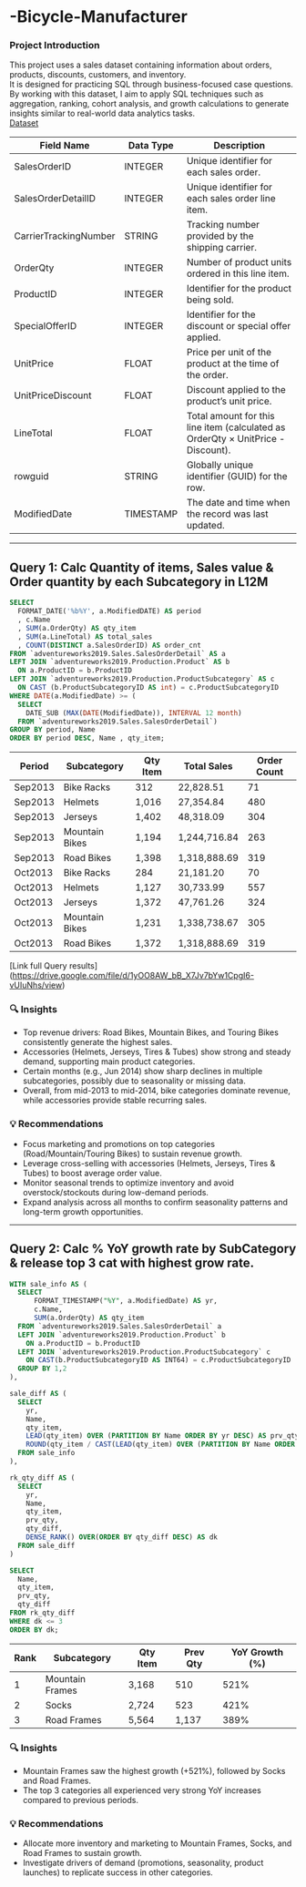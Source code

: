 # -Bicycle-Manufacturer
### Project Introduction
This project uses a sales dataset containing information about orders, products, discounts, customers, and inventory.  
It is designed for practicing SQL through business-focused case questions.  
By working with this dataset, I aim to apply SQL techniques such as aggregation, ranking, cohort analysis, and growth calculations to generate insights similar to real-world data analytics tasks.  
[Dataset](https://console.cloud.google.com/bigquery?hl=vi&inv=1&invt=Ab1UAQ&project=my-project-sql-464309&ws=!1m5!1m4!4m3!1sadventureworks2019!2sSales!3sSalesOrderDetail)

| Field Name            | Data Type  | Description                                                                 |
|-----------------------|------------|-----------------------------------------------------------------------------|
| SalesOrderID          | INTEGER    | Unique identifier for each sales order.                                     |
| SalesOrderDetailID    | INTEGER    | Unique identifier for each sales order line item.                           |
| CarrierTrackingNumber | STRING     | Tracking number provided by the shipping carrier.                           |
| OrderQty              | INTEGER    | Number of product units ordered in this line item.                          |
| ProductID             | INTEGER    | Identifier for the product being sold.                                      |
| SpecialOfferID        | INTEGER    | Identifier for the discount or special offer applied.                       |
| UnitPrice             | FLOAT      | Price per unit of the product at the time of the order.                     |
| UnitPriceDiscount     | FLOAT      | Discount applied to the product’s unit price.                               |
| LineTotal             | FLOAT      | Total amount for this line item (calculated as OrderQty × UnitPrice - Discount). |
| rowguid               | STRING     | Globally unique identifier (GUID) for the row.                              |
| ModifiedDate          | TIMESTAMP  | The date and time when the record was last updated.                         |

--- 
## Query 1: Calc Quantity of items, Sales value & Order quantity by each Subcategory in L12M
```SQL
SELECT 
  FORMAT_DATE('%b%Y', a.ModifiedDATE) AS period
  , c.Name 
  , SUM(a.OrderQty) AS qty_item
  , SUM(a.LineTotal) AS total_sales
  , COUNT(DISTINCT a.SalesOrderID) AS order_cnt 
FROM `adventureworks2019.Sales.SalesOrderDetail` AS a 
LEFT JOIN `adventureworks2019.Production.Product` AS b
  ON a.ProductID = b.ProductID 
LEFT JOIN `adventureworks2019.Production.ProductSubcategory` AS c
  ON CAST (b.ProductSubcategoryID AS int) = c.ProductSubcategoryID
WHERE DATE(a.ModifiedDate) >= (
  SELECT 
    DATE_SUB (MAX(DATE(ModifiedDate)), INTERVAL 12 month)
  FROM `adventureworks2019.Sales.SalesOrderDetail`)
GROUP BY period, Name
ORDER BY period DESC, Name , qty_item;
```
| Period   | Subcategory       | Qty Item | Total Sales   | Order Count |
|----------|-------------------|----------|---------------|-------------|
| Sep2013  | Bike Racks        | 312      | 22,828.51     | 71          |
| Sep2013  | Helmets           | 1,016    | 27,354.84     | 480         |
| Sep2013  | Jerseys           | 1,402    | 48,318.09     | 304         |
| Sep2013  | Mountain Bikes    | 1,194    | 1,244,716.84  | 263         |
| Sep2013  | Road Bikes        | 1,398    | 1,318,888.69  | 319         |
| Oct2013  | Bike Racks        | 284      | 21,181.20     | 70          |
| Oct2013  | Helmets           | 1,127    | 30,733.99     | 557         |
| Oct2013  | Jerseys           | 1,372    | 47,761.26     | 324         |
| Oct2013  | Mountain Bikes    | 1,231    | 1,338,738.67  | 305         |
| Oct2013  | Road Bikes        | 1,372    | 1,318,888.69  | 319         |

[Link full Query results] (https://drive.google.com/file/d/1yOO8AW_bB_X7Jv7bYw1CpgI6-vUIuNhs/view)

### 🔍 Insights
- Top revenue drivers: Road Bikes, Mountain Bikes, and Touring Bikes consistently generate the highest sales.
- Accessories (Helmets, Jerseys, Tires & Tubes) show strong and steady demand, supporting main product categories.
- Certain months (e.g., Jun 2014) show sharp declines in multiple subcategories, possibly due to seasonality or missing data.
- Overall, from mid-2013 to mid-2014, bike categories dominate revenue, while accessories provide stable recurring sales.

### 💡 Recommendations
- Focus marketing and promotions on top categories (Road/Mountain/Touring Bikes) to sustain revenue growth.
- Leverage cross-selling with accessories (Helmets, Jerseys, Tires & Tubes) to boost average order value.
- Monitor seasonal trends to optimize inventory and avoid overstock/stockouts during low-demand periods.
- Expand analysis across all months to confirm seasonality patterns and long-term growth opportunities.

---
## Query 2: Calc % YoY growth rate by SubCategory & release top 3 cat with highest grow rate.
```SQL
WITH sale_info AS (
  SELECT 
      FORMAT_TIMESTAMP("%Y", a.ModifiedDate) AS yr,
      c.Name,
      SUM(a.OrderQty) AS qty_item
  FROM `adventureworks2019.Sales.SalesOrderDetail` a 
  LEFT JOIN `adventureworks2019.Production.Product` b 
    ON a.ProductID = b.ProductID
  LEFT JOIN `adventureworks2019.Production.ProductSubcategory` c 
    ON CAST(b.ProductSubcategoryID AS INT64) = c.ProductSubcategoryID
  GROUP BY 1,2
),

sale_diff AS (
  SELECT 
    yr,
    Name,
    qty_item,
    LEAD(qty_item) OVER (PARTITION BY Name ORDER BY yr DESC) AS prv_qty,
    ROUND(qty_item / CAST(LEAD(qty_item) OVER (PARTITION BY Name ORDER BY yr DESC) AS FLOAT64) - 1, 2) AS qty_diff
  FROM sale_info
),

rk_qty_diff AS (
  SELECT 
    yr,
    Name,
    qty_item,
    prv_qty,
    qty_diff,
    DENSE_RANK() OVER(ORDER BY qty_diff DESC) AS dk
  FROM sale_diff
)

SELECT 
  Name,
  qty_item,
  prv_qty,
  qty_diff
FROM rk_qty_diff 
WHERE dk <= 3
ORDER BY dk;
```
| Rank | Subcategory      | Qty Item | Prev Qty | YoY Growth (%) |
|------|------------------|----------|----------|----------------|
| 1    | Mountain Frames  | 3,168    | 510      | 521%           |
| 2    | Socks            | 2,724    | 523      | 421%           |
| 3    | Road Frames      | 5,564    | 1,137    | 389%           |

### 🔍 Insights
- Mountain Frames saw the highest growth (+521%), followed by Socks and Road Frames.
- The top 3 categories all experienced very strong YoY increases compared to previous periods.

### 💡 Recommendations
- Allocate more inventory and marketing to Mountain Frames, Socks, and Road Frames to sustain growth.
- Investigate drivers of demand (promotions, seasonality, product launches) to replicate success in other categories.
